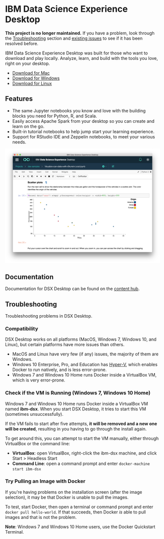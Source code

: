 # IBM Data Science Experience Desktop
**This project is no longer maintained.** If you have a problem, look through the [Troubleshooting](#troubleshooting) section and [existing issues](https://github.com/IBMDataScience/DSx-Desktop/issues?utf8=%E2%9C%93&q=) to see if it has been resolved before.

IBM Data Science Experience Desktop was built for those who want to download and play locally. Analyze, learn, and build with the tools you love, right on your desktop.
* [Download for Mac](https://github.com/IBMDataScience/DSx-Desktop/releases/download/1.2.4/IBM_DSX_Desktop-1.2.4.dmg)
* [Download for Windows](https://github.com/IBMDataScience/DSx-Desktop/releases/download/1.2.4/IBM_DSX_Desktop-1.2.4.exe)
* [Download for Linux](https://github.com/IBMDataScience/DSx-Desktop/releases/download/1.2.4/ibm-dsx-desktop.AppImage)

## Features
* The same Jupyter notebooks you know and love with the building blocks you need for Python, R, and Scala. 
* Easily access Apache Spark from your desktop so you can create and learn on the go. 
* Built-in tutorial notebooks to help jump start your learning experience.
* Support for RStudio IDE and Zeppelin notebooks, to meet your various needs.

![Jupyter Notebook](notebook.png)

## Documentation
Documentation for DSX Desktop can be found on the [content hub](https://content-dsxdesktop.mybluemix.net/).

## Troubleshooting
Troubleshooting problems in DSX Desktop.

### Compatibility
DSX Desktop works on all platforms (MacOS, Windows 7, Windows 10, and Linux), but certain platforms have more issues than others.
* MacOS and Linux have very few (if any) issues, the majority of them are Windows.
* Windows 10 Enterprise, Pro, and Education has [Hyper-V](https://docs.microsoft.com/en-us/virtualization/hyper-v-on-windows/quick-start/enable-hyper-v), which enables Docker to run natively, and is less error-prone.
* Windows 7 and Windows 10 Home runs Docker inside a VirtualBox VM, which is very error-prone.

### Check if the VM is Running (Windows 7, Windows 10 Home)
Windows 7 and Windows 10 Home runs Docker inside a VirtualBox VM named **ibm-dsx**. When you start DSX Desktop, it tries to start this VM (sometimes unsuccessfully).

If the VM fails to start after five attempts, **it will be removed and a new one will be created**, resulting in you having to go through the install again.

To get around this, you can attempt to start the VM manually, either through VirtualBox or the command line:
* **VirtualBox**: open VirtualBox, right-click the ibm-dsx machine, and click Start > Headless Start
* **Command Line**: open a command prompt and enter `docker-machine start ibm-dsx`

### Try Pulling an Image with Docker
If you're having problems on the installation screen (after the image selection), it may be that Docker is unable to pull the images.

To test, start Docker, then open a terminal or command prompt and enter `docker pull hello-world`. If that succeeds, then Docker _is_ able to pull images and that is not the problem.

**Note**: Windows 7 and Windows 10 Home users, use the Docker Quickstart Terminal.
